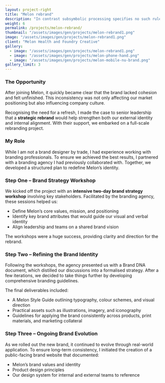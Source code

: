 ```yaml
---
layout: project-right
title: "Melon rebrand"
description: "In contrast subsymbolic processing specifies no such rules a priori and relies on emergent properties of processing units"
weight: 6
permalink: /projects/melon-rebrand/
thumbnail: "/assets/images/gen/projects/melon-rebrand1.png"
image: "/assets/images/gen/projects/melon-rebrand1.png"
client: "Melon Health and Foundry Creative"
gallery:
  - image: "/assets/images/gen/projects/melon-rebrand1.png"
  - image: "/assets/images/gen/projects/melon-phone-hand.png"
  - image: "/assets/images/gen/projects/melon-mobile-nu-brand.png"
gallery_limit: 3
---
```


### The Opportunity

After joining Melon, it quickly became clear that the brand lacked cohesion and felt unfinished. This inconsistency was not only affecting our market positioning but also influencing company culture.

Recognising the need for a refresh, I made the case to senior leadership that a **strategic rebrand** would help strengthen both our external identity and internal alignment. With their support, we embarked on a full-scale rebranding project.

### My Role

While I am not a brand designer by trade, I had experience working with branding professionals. To ensure we achieved the best results, I partnered with a branding agency I had previously collaborated with. Together, we developed a structured plan to redefine Melon’s identity.

### Step One – Brand Strategy Workshop

We kicked off the project with an **intensive two-day brand strategy workshop** involving key stakeholders. Facilitated by the branding agency, these sessions helped us:

- Define Melon’s core values, mission, and positioning
- Identify key brand attributes that would guide our visual and verbal identity
- Align leadership and teams on a shared brand vision

The workshops were a huge success, providing clarity and direction for the rebrand.

### Step Two – Refining the Brand Identity

Following the workshops, the agency presented us with a Brand DNA document, which distilled our discussions into a formalised strategy. After a few iterations, we decided to take things further by developing comprehensive branding guidelines.

The final deliverables included:

- A Melon Style Guide outlining typography, colour schemes, and visual direction
- Practical assets such as illustrations, imagery, and iconography
- Guidelines for applying the brand consistently across products, print materials, and marketing collateral

### Step Three – Ongoing Brand Evolution

As we rolled out the new brand, it continued to evolve through real-world application. To ensure long-term consistency, I initiated the creation of a public-facing brand website that documented:

- Melon’s brand values and identity
- Product design principles
- Our design system for internal and external teams to reference